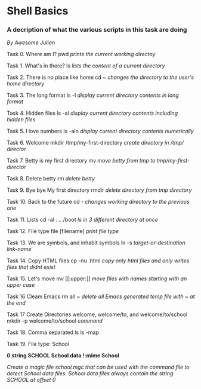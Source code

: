 # Shell Basics
### A decription of what the various scripts in this task are doing
_*By Awesome Julian*_

Task 0. Where am I?
pwd _prints the current working directoy_

Task 1. What's in there?
ls _lists the content of a current directory_

Task 2. There is no place like home
cd ~ _changes the directory to the user's home directory_

Task 3. The long format
ls -l _display current directory contents in long format_

Task 4. Hidden files
ls -al _display current directory contents including hidden files_

Task 5. I love numbers
ls -aln _display current directory contents numerically_

Task 6. Welcome
mkdir /tmp/my-first-directory _create directory in /tmp/ director_

Task 7. Betty is my first directory
mv _move betty from tmp to tmp/my-first-director_

Task 8. Delete betty
rm _delete betty_

Task 9. Bye bye My first directory
rmdir _delete directory from tmp directory_

Task 10. Back to the future
cd - _changes working directory to the previous one_

Task 11. Lists
cd -al . .. /boot _ls in 3 different directory at once_

Task 12. File type
file [filename] _print file type_

Task 13. We are symbols, and inhabit symbols
ln -s _target-or-destination link-name_

Task 14. Copy HTML files
cp -nu .html  _copy only html files and only writes files that didnt exist_

Task 15. Let's move
mv [[:upper:]]  _move files with names starting with an upper case_

Task 16 Cleam Emacs
rm all ~   _delete all Emacs generated temp file with ~ at the end_

Task 17 Create Directories welcome, welcome/to, and welcome/to/school
mkdir -p welcome/to/school _command_

Task 18. Comma separated ls
ls -map

Task 19. File type: School

**0 string SCHOOL School data**
**!:mime School**

_Create a magic file school.mgc that can be used with the command file to detect School data files. School data files always contain the string SCHOOL at offset 0_
  
